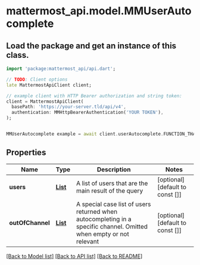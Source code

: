 # mattermost_api.model.MMUserAutocomplete

## Load the package and get an instance of this class.
```dart
import 'package:mattermost_api/api.dart';

// TODO: Client options
late MattermostApiClient client;

// example client with HTTP Bearer authorization and string token:
client = MattermostApiClient(
  basePath: 'https://your-server.tld/api/v4',
  authentication: MMHttpBearerAuthentication('YOUR TOKEN'),
);


MMUserAutocomplete example = await client.userAutocomplete.FUNCTION_THAT_RETURNS_THIS_CLASS();

```

## Properties
Name | Type | Description | Notes
------------ | ------------- | ------------- | -------------
**users** | [**List<MMUser>**](MMUser.md) | A list of users that are the main result of the query | [optional] [default to const []]
**outOfChannel** | [**List<MMUser>**](MMUser.md) | A special case list of users returned when autocompleting in a specific channel. Omitted when empty or not relevant | [optional] [default to const []]

[[Back to Model list]](../GENERATED_README.md#documentation-for-models) [[Back to API list]](../GENERATED_README.md#documentation-for-api-endpoints) [[Back to README]](../GENERATED_README.md)


